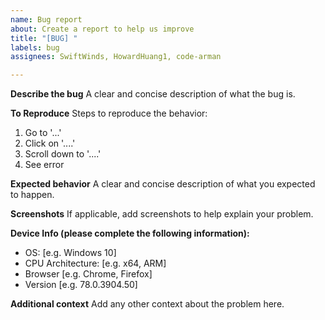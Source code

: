 ```yaml
---
name: Bug report
about: Create a report to help us improve
title: "[BUG] "
labels: bug
assignees: SwiftWinds, HowardHuang1, code-arman

---
```


**Describe the bug**
A clear and concise description of what the bug is.

**To Reproduce**
Steps to reproduce the behavior:
1. Go to '...'
2. Click on '....'
3. Scroll down to '....'
4. See error

**Expected behavior**
A clear and concise description of what you expected to happen.

**Screenshots**
If applicable, add screenshots to help explain your problem.

**Device Info (please complete the following information):**
 - OS: [e.g. Windows 10]
 - CPU Architecture: [e.g. x64, ARM]
 - Browser [e.g. Chrome, Firefox]
 - Version [e.g. 78.0.3904.50]

**Additional context**
Add any other context about the problem here.
